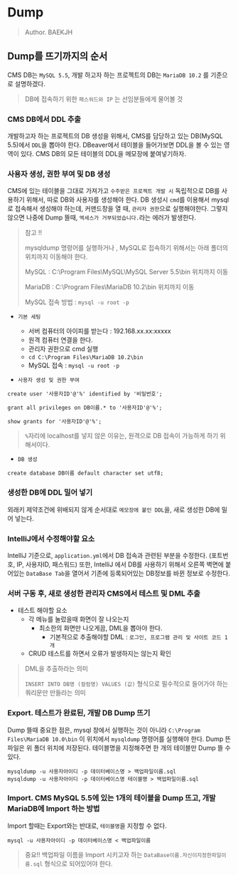 # Dump

> Author. BAEKJH

## Dump를 뜨기까지의 순서

CMS DB는 `MySQL 5.5`, 개발 하고자 하는 프로젝트의 DB는 `MariaDB 10.2` 를 기준으로 설명하겠다. 

> DB에 접속하기 위한 `패스워드와 IP` 는 선임분들에게 물어볼 것

### CMS DB에서 DDL 추출

개발하고자 하는 프로젝트의 DB 생성을 위해서, CMS를 담당하고 있는 DB(MySQL 5.5)에서 `DDL`을 뽑아야 한다. DBeaver에서 테이블을 들어가보면 DDL을 볼 수 있는 영역이 있다. CMS DB의 모든 테이블의 DDL을 메모장에 붙여넣기하자. 

### 사용자 생성, 권한 부여 및 DB 생성 

CMS에 있는 테이블을 그대로 가져가고 `수주받은 프로젝트 개발 시` 독립적으로 DB를 사용하기 위해서, 따로 DB와 사용자를 생성해야 한다. DB 생성시 `cmd`를 이용해서 mysql로 접속해서 생성해야 하는데, 커맨드창을 열 때, `관리자 권한`으로 실행해야한다. 그렇지 않으면 나중에 Dump 뜰때, `엑세스가 거부되었습니다.`라는 에러가 발생한다.

> 참고 !! 
> 
> mysqldump 명령어를 실행하거나 , MySQL로 접속하기 위해서는 아래 폴더의 위치까지 이동해야 한다.
>
> MySQL : C:\Program Files\MySQL\MySQL Server 5.5\bin 위치까지 이동
>
> MariaDB : C:\Program Files\MariaDB 10.2\bin 위치까지 이동
>
> MySQL 접속 방법 : `mysql -u root -p`

- `기본 세팅`
    - 서버 컴퓨터의 아이피를 받는다 : 192.168.xx.xx:xxxxx
    - 원격 컴퓨터 연결을 한다.
    - 관리자 권한으로 cmd 실행
    - `cd C:\Program Files\MariaDB 10.2\bin`
    - MySQL 접속 : `mysql -u root -p`

- `사용자 생성 및 권한 부여`

```mysql
create user '사용자ID'@'%' identified by '비밀번호';

grant all privileges on DB이름.* to '사용자ID'@'%';

show grants for '사용자ID'@'%';
```

> `%`자리에 localhost를 넣지 않은 이유는, 원격으로 DB 접속이 가능하게 하기 위해서이다.

- `DB 생성`

```mysql
create database DB이름 default character set utf8;
```

### 생성한 DB에 DDL 밀어 넣기

외래키 제약조건에 위배되지 않게 순서대로 `메모장에 붙인 DDL`을, 새로 생성한 DB에 밀어 넣는다.

### IntelliJ에서 수정해야할 요소

IntelliJ 기준으로, `application.yml`에서 DB 접속과 관련된 부분을 수정한다. (포트번호, IP, 사용자ID, 패스워드) 또한, IntelliJ 에서 DB를 사용하기 위해서 오른쪽 벽면에 붙어있는 `DataBase Tab`을 열어서 기존에 등록되어있는 DB정보를 바뀐 정보로 수정한다.

### 서버 구동 후, 새로 생성한 관리자 CMS에서 테스트 및 DML 추출

- 테스트 해야할 요소
    - 각 메뉴를 눌렀을때 화면이 잘 나오는지
        - 최소한의 화면만 나오게끔, DML을 뽑아야 한다.
            - 기본적으로 추출해야할 DML : `로그인, 프로그램 관리 및 사이트 코드 1개`
    - CRUD 테스트를 하면서 오류가 발생하지는 않는지 확인

> DML을 추출하라는 의미
>
> `INSERT INTO DB명 (컬럼명) VALUES (값)` 형식으로 필수적으로 들어가야 하는 쿼리문만 만들라는 의미 

### Export. 테스트가 완료된, 개발 DB Dump 뜨기 

Dump 뜰때 중요한 점은, mysql 창에서 실행하는 것이 아니라 `C:\Program Files\MariaDB 10.0\bin` 이 위치에서 `mysqldump` 명령어를 실행해야 한다. Dump 뜬 파일은 위 폴더 위치에 저장된다. 테이블명을 지정해주면 한 개의 테이블만 Dump 뜰 수 있다.

```
mysqldump -u 사용자아이디 -p 데이터베이스명 > 백업파일이름.sql
mysqldump -u 사용자아이디 -p 데이터베이스명 테이블명 > 백업파일이름.sql
```

### Import. CMS MySQL 5.5에 있는 1개의 테이블을 Dump 뜨고, 개발 MariaDB에 Import 하는 방법

Import 할때는 Export와는 반대로, `테이블명`을 지정할 수 없다.

```
mysql -u 사용자아이디 -p 데이터베이스명 < 백업파일이름
```

> 중요!! 백업파일 이름을 Import 시키고자 하는 `DataBase이름.자신이지정한파일이름.sql` 형식으로 되어있어야 한다.

